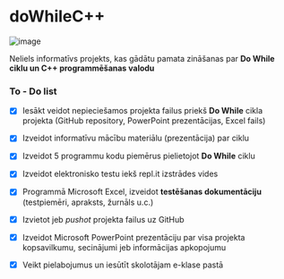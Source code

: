 # doWhileC++

![image](https://user-images.githubusercontent.com/98739084/172692261-b7bc41f6-1cd4-42f8-9365-1fc60973438a.png)


Neliels informatīvs projekts, kas gādātu pamata zināšanas par **Do While ciklu un C++ programmēšanas valodu**

###  To - Do list

- [x] Iesākt veidot nepieciešamos projekta failus priekš **Do While** cikla projekta (GitHub repository, PowerPoint prezentācijas, Excel fails)

- [x] Izveidot informatīvu mācību materiālu (prezentācija) par ciklu

- [x] Izveidot 5 programmu kodu piemērus pielietojot **Do While** ciklu

- [x] Izveidot elektronisko testu iekš repl.it izstrādes vides

- [x] Programmā Microsoft Excel, izveidot **testēšanas dokumentāciju** (testpiemēri, apraksts, žurnāls u.c.)

- [x] Izvietot jeb _pushot_ projekta failus uz GitHub

- [x] Izveidot Microsoft PowerPoint prezentāciju par visa projekta kopsavilkumu, secinājumi jeb informācijas apkopojumu

- [x] Veikt pielabojumus un iesūtīt skolotājam e-klase pastā
